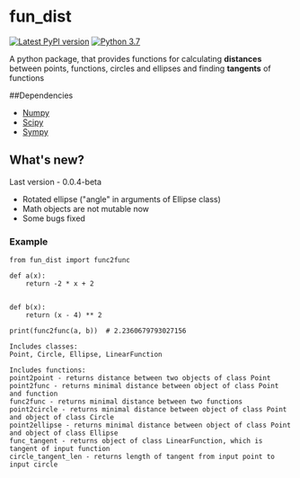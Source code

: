 # fun_dist

[![Latest PyPI version](https://img.shields.io/pypi/v/fun-dist.svg)](https://pypi.org/project/fun-dist/0.0.1b0/)
[![Python 3.7](https://img.shields.io/badge/python-3.7-blue.svg)](https://www.python.org/downloads/release/python-370/)

A python package, that provides functions for calculating **distances** between points, functions, circles and ellipses and finding **tangents** of functions


##Dependencies
* [Numpy](https://github.com/numpy/numpy)
* [Scipy](https://github.com/scipy/scipy)
* [Sympy](https://github.com/sympy/sympy)

## What's new?
Last version - 0.0.4-beta
* Rotated ellipse ("angle" in arguments of Ellipse class)
* Math objects are not mutable now
* Some bugs fixed


### Example
```
from fun_dist import func2func

def a(x):
    return -2 * x + 2


def b(x):
    return (x - 4) ** 2

print(func2func(a, b))  # 2.2360679793027156
```

```
Includes classes:
Point, Circle, Ellipse, LinearFunction

Includes functions: 
point2point - returns distance between two objects of class Point
point2func - returns minimal distance between object of class Point and function
func2func - returns minimal distance between two functions
point2circle - returns minimal distance between object of class Point and object of class Circle
point2ellipse - returns minimal distance between object of class Point and object of class Ellipse
func_tangent - returns object of class LinearFunction, which is tangent of input function
circle_tangent_len - returns length of tangent from input point to input circle
```